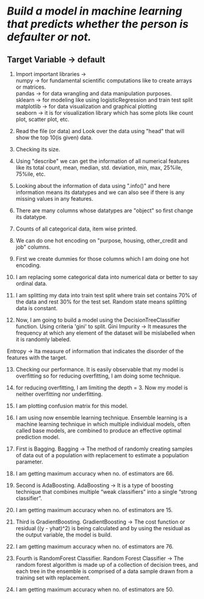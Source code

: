 # *Build a model in machine learning that predicts whether the person is defaulter or not.*

## Target Variable -> default

1) Import important libraries -> 
    <br>
    numpy      -> for fundamental scientific computations like to create arrays or matrices.
    <br>
    pandas     -> for data wrangling and data manipulation purposes.
    <br>
    sklearn    -> for modeling like using logisticRegression and train test split
    <br>
    matplotlib -> for data visualization and graphical plotting
    <br>
    seaborn    -> it is for visualization library which has some plots like count plot, scatter plot, etc.

2) Read the file (or data) and Look over the data using "head" that will show the top 10(is given) data.

3) Checking its size.

4) Using "describe" we can get the information of all numerical features like its total count, mean, median, std. deviation, min, max, 25%ile, 75%ile, etc.

5) Looking about the information of data using ".info()" and here information means its datatypes and we can also see if there is any missing values in any features.

6) There are many columns whose datatypes are "object" so first change its datatype.

7) Counts of all categorical data, item wise printed.

8) We can do one hot encoding on "purpose, housing, other_credit and job" columns.

9) First we create dummies for those columns which I am doing one hot encoding.

10) I am replacing some categorical data into numerical data or better to say ordinal data.

11) I am splitting my data into train test split where train set contains 70% of the data and rest 30% for the test set.
Random state means splitting data is constant.

12) Now, I am going to build a model using the DecisionTreeClassifier function. Using criteria 'gini' to split.
Gini Impurity -> It measures the frequency at which any element of the dataset will be mislabelled when it is randomly labeled.

Entropy -> Ita measure of information that indicates the disorder of the features with the target.

13) Checking our performance. It is easily observable that my model is overfitting so for reducing overfitting, I am doing some technique.

14) for reducing overfitting, I am limiting the depth = 3.
Now my model is neither overfitting nor underfitting.

15) I am plotting confusion matrix for this model.

16) I am using now ensemble learning technique.
Ensemble learning is a machine learning technique in which multiple individual models, often called base models, are combined to produce an effective optimal prediction model.

17) First is Bagging.
Bagging -> The method of randomly creating samples of data out of a population with replacement to estimate a population parameter.

18) I am getting maximum accuracy when no. of estimators are 66.

19) Second is AdaBoosting.
AdaBoosting -> It is a type of boosting technique that combines multiple “weak classifiers” into a single “strong classifier”.

20) I am getting maximum accuracy when no. of estimators are 15.

21) Third is GradientBoosting.
GradientBoosting -> The cost function or residual ((y - yhat)^2) is being calculated and by using the residual as the output variable, the model is build.

22) I am getting maximum accuracy when no. of estimators are 76.

23) Fourth is RandomForest Classifier.
Random Forest Classifier -> The random forest algorithm is made up of a collection of decision trees, and each tree in the ensemble is comprised of a data sample drawn from a training set with replacement.

24) I am getting maximum accuracy when no. of estimators are 50.

